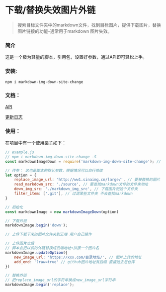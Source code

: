 # 下载/替换失效图片外链

> 搜索目标文件夹中的markdown文件，找到目标图片，提供下载图片，替换图片链接的功能-通常用于markdown 图片失效。

### 简介

这是一个极为轻量的脚本，引用包，设置好参数，通过API即可轻松上手。

### 安装:

```js
npm i markdown-img-down-site-change
```

### 文档：

[API](https://github.com/OBKoro1/markdown-img-down-site-change/wiki/API)

[更新日志](https://github.com/OBKoro1/markdown-img-down-site-change/wiki/%E6%9B%B4%E6%96%B0%E6%97%A5%E5%BF%97)

### 使用：

在项目中有一个使用[栗子](https://github.com/OBKoro1/markdown-img-down-site-change/blob/master/example.js)如下：

```js
// example.js
// npm i markdown-img-down-site-change -S 
const markdownImageDown = require('markdown-img-down-site-change'); // 文件模块

// 传参： 这也是脚本的默认参数，根据情况可以自行修改
let option = {
    replace_image_url: 'http://ww1.sinaimg.cn/large/', // 要被替换的图片
    read_markdown_src: './source', // 要查找markdown文件的文件夹地址
    down_img_src: './markdown_img_src', // 下载图片到这个文件夹
    filter_item: ['.git'], // 过滤某些文件夹 不去查找markdown
}

// 初始化
const markdownImage = new markdownImageDown(option)

// 下载外链
markdownImage.begin('down');

// 上传下载下来的图片文件夹到云端 用户自己操作

// 上传图片之后 
// 脚本会把以前的外链替换成云端地址+拼接一个图片名
markdownImage.updateOption({
    new_image_url: 'https://xxx.com/目录地址/', // 图片上传的地址
    add_end: '?raw=true' // github图片地址有后缀 直接进去是仓库
})

// 替换外链 
// 把replace_image_url的字符串换成new_image_url字符串
markdownImage.begin('replace');
```